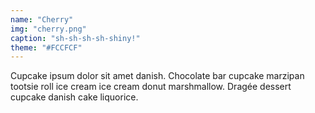 ```yaml
---
name: "Cherry"
img: "cherry.png"
caption: "sh-sh-sh-sh-shiny!"
theme: "#FCCFCF"
---
```

Cupcake ipsum dolor sit amet danish. Chocolate bar cupcake marzipan tootsie roll ice cream ice cream donut marshmallow. Dragée dessert cupcake danish cake liquorice.